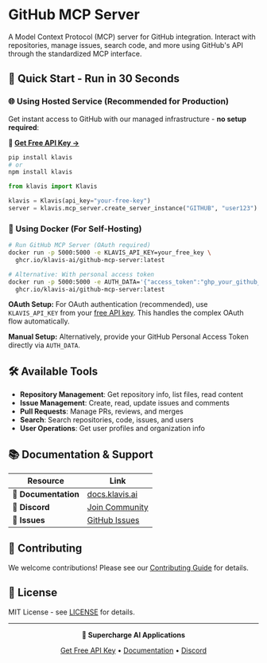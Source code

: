 # GitHub MCP Server

A Model Context Protocol (MCP) server for GitHub integration. Interact with repositories, manage issues, search code, and more using GitHub's API through the standardized MCP interface.

## 🚀 Quick Start - Run in 30 Seconds

### 🌐 Using Hosted Service (Recommended for Production)

Get instant access to GitHub with our managed infrastructure - **no setup required**:

**🔗 [Get Free API Key →](https://www.klavis.ai/home/api-keys)**

```bash
pip install klavis
# or
npm install klavis
```

```python
from klavis import Klavis

klavis = Klavis(api_key="your-free-key")
server = klavis.mcp_server.create_server_instance("GITHUB", "user123")
```

### 🐳 Using Docker (For Self-Hosting)

```bash
# Run GitHub MCP Server (OAuth required)
docker run -p 5000:5000 -e KLAVIS_API_KEY=your_free_key \
  ghcr.io/klavis-ai/github-mcp-server:latest

# Alternative: With personal access token
docker run -p 5000:5000 -e AUTH_DATA='{"access_token":"ghp_your_github_token_here"}' \
  ghcr.io/klavis-ai/github-mcp-server:latest
```

**OAuth Setup:** For OAuth authentication (recommended), use `KLAVIS_API_KEY` from your [free API key](https://www.klavis.ai/home/api-keys). This handles the complex OAuth flow automatically.

**Manual Setup:** Alternatively, provide your GitHub Personal Access Token directly via `AUTH_DATA`.

## 🛠️ Available Tools

- **Repository Management**: Get repository info, list files, read content
- **Issue Management**: Create, read, update issues and comments  
- **Pull Requests**: Manage PRs, reviews, and merges
- **Search**: Search repositories, code, issues, and users
- **User Operations**: Get user profiles and organization info

## 📚 Documentation & Support

| Resource | Link |
|----------|------|
| **📖 Documentation** | [docs.klavis.ai](https://docs.klavis.ai) |
| **💬 Discord** | [Join Community](https://discord.gg/p7TuTEcssn) |
| **🐛 Issues** | [GitHub Issues](https://github.com/klavis-ai/klavis/issues) |

## 🤝 Contributing

We welcome contributions! Please see our [Contributing Guide](../../CONTRIBUTING.md) for details.

## 📜 License

MIT License - see [LICENSE](../../LICENSE) for details.

---

<div align="center">
  <p><strong>🚀 Supercharge AI Applications </strong></p>
  <p>
    <a href="https://www.klavis.ai">Get Free API Key</a> •
    <a href="https://docs.klavis.ai">Documentation</a> •
    <a href="https://discord.gg/p7TuTEcssn">Discord</a>
  </p>
</div>